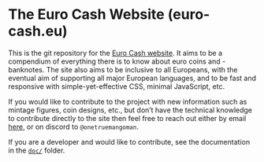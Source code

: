 # The Euro Cash Website (euro-cash.eu)

This is the git repository for the [Euro Cash website][1].  It aims to be a
compendium of everything there is to know about euro coins and -banknotes.  The
site also aims to be inclusive to all Europeans, with the eventual aim of
supporting all major European languages, and to be fast and responsive with
simple-yet-effective CSS, minimal JavaScript, etc.

If you would like to contribute to the project with new information such as
mintage figures, coin designs, etc., but don’t have the technical knowledge to
contribute directly to the site then feel free to reach out either by email
[here][2], or on discord to `@onetruemangoman`.

If you are a developer and would like to contribute, see the documentation in
the [`doc/`](doc/) folder.

[1]: https://euro-cash.eu
[2]: mailto:~mango/public-inbox@lists.sr.ht
